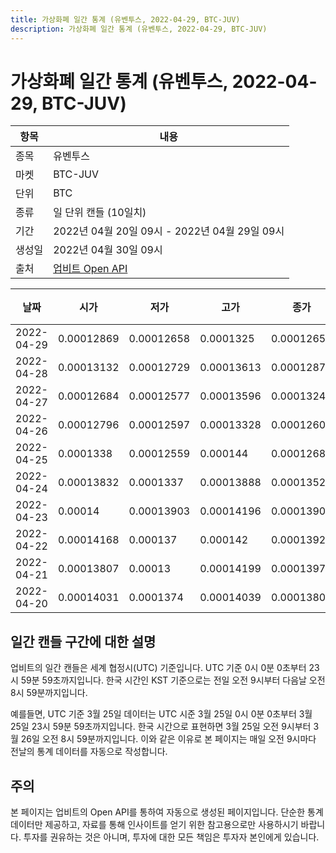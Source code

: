 ```yaml
---
title: 가상화폐 일간 통계 (유벤투스, 2022-04-29, BTC-JUV)
description: 가상화폐 일간 통계 (유벤투스, 2022-04-29, BTC-JUV)
---
```



가상화폐 일간 통계 (유벤투스, 2022-04-29, BTC-JUV)
===

|항목|내용|
|--|--|
|종목|유벤투스|
|마켓|BTC-JUV|
|단위|BTC|
|종류|일 단위 캔들 (10일치)|
|기간|2022년 04월 20일 09시 - 2022년 04월 29일 09시|
|생성일|2022년 04월 30일 09시|
|출처|[업비트 Open API](https://docs.upbit.com)|


|날짜|시가|저가|고가|종가|비고|
|--|--|--|--|--|--|
|2022-04-29|0.00012869|0.00012658|0.0001325|0.00012658|    |
|2022-04-28|0.00013132|0.00012729|0.00013613|0.0001287|    |
|2022-04-27|0.00012684|0.00012577|0.00013596|0.00013244|    |
|2022-04-26|0.00012796|0.00012597|0.00013328|0.00012601|    |
|2022-04-25|0.0001338|0.00012559|0.000144|0.00012684|    |
|2022-04-24|0.00013832|0.0001337|0.00013888|0.00013524|    |
|2022-04-23|0.00014|0.00013903|0.00014196|0.00013903|    |
|2022-04-22|0.00014168|0.000137|0.000142|0.00013923|    |
|2022-04-21|0.00013807|0.00013|0.00014199|0.00013975|    |
|2022-04-20|0.00014031|0.0001374|0.00014039|0.00013806|    |


일간 캔들 구간에 대한 설명
---


업비트의 일간 캔들은 세계 협정시(UTC) 기준입니다. 
UTC 기준 0시 0분 0초부터 23시 59분 59초까지입니다. 
한국 시간인 KST 기준으로는 전일 오전 9시부터 다음날 오전 8시 59분까지입니다. 


예를들면, UTC 기준 3월 25일 데이터는 UTC 시준 3월 25일 0시 0분 0초부터 3월 25일 23시 59분 59초까지입니다. 
한국 시간으로 표현하면 3월 25일 오전 9시부터 3월 26일 오전 8시 59분까지입니다. 
이와 같은 이유로 본 페이지는 매일 오전 9시마다 전날의 통계 데이터를 자동으로 작성합니다. 


주의
---


본 페이지는 업비트의 Open API를 통하여 자동으로 생성된 페이지입니다. 
단순한 통계 데이터만 제공하고, 자료를 통해 인사이트를 얻기 위한 참고용으로만 사용하시기 바랍니다. 
투자를 권유하는 것은 아니며, 투자에 대한 모든 책임은 투자자 본인에게 있습니다. 
